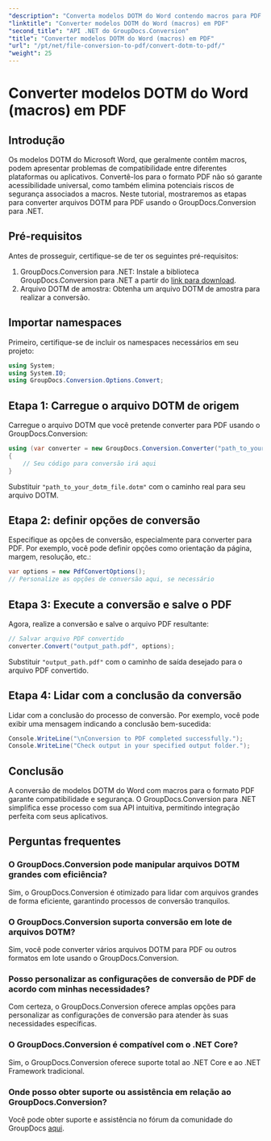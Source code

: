 ```yaml
---
"description": "Converta modelos DOTM do Word contendo macros para PDF sem esforço usando o GroupDocs.Conversion para .NET. Garanta compatibilidade e segurança com etapas simples."
"linktitle": "Converter modelos DOTM do Word (macros) em PDF"
"second_title": "API .NET do GroupDocs.Conversion"
"title": "Converter modelos DOTM do Word (macros) em PDF"
"url": "/pt/net/file-conversion-to-pdf/convert-dotm-to-pdf/"
"weight": 25
---
```


# Converter modelos DOTM do Word (macros) em PDF

## Introdução
Os modelos DOTM do Microsoft Word, que geralmente contêm macros, podem apresentar problemas de compatibilidade entre diferentes plataformas ou aplicativos. Convertê-los para o formato PDF não só garante acessibilidade universal, como também elimina potenciais riscos de segurança associados a macros. Neste tutorial, mostraremos as etapas para converter arquivos DOTM para PDF usando o GroupDocs.Conversion para .NET.
## Pré-requisitos
Antes de prosseguir, certifique-se de ter os seguintes pré-requisitos:
1. GroupDocs.Conversion para .NET: Instale a biblioteca GroupDocs.Conversion para .NET a partir do [link para download](https://releases.groupdocs.com/conversion/net/). 
2. Arquivo DOTM de amostra: Obtenha um arquivo DOTM de amostra para realizar a conversão.

## Importar namespaces
Primeiro, certifique-se de incluir os namespaces necessários em seu projeto:
```csharp
using System;
using System.IO;
using GroupDocs.Conversion.Options.Convert;
```
## Etapa 1: Carregue o arquivo DOTM de origem
Carregue o arquivo DOTM que você pretende converter para PDF usando o GroupDocs.Conversion:
```csharp
using (var converter = new GroupDocs.Conversion.Converter("path_to_your_dotm_file.dotm"))
{
    // Seu código para conversão irá aqui
}
```
Substituir `"path_to_your_dotm_file.dotm"` com o caminho real para seu arquivo DOTM.
## Etapa 2: definir opções de conversão
Especifique as opções de conversão, especialmente para converter para PDF. Por exemplo, você pode definir opções como orientação da página, margem, resolução, etc.:
```csharp
var options = new PdfConvertOptions();
// Personalize as opções de conversão aqui, se necessário
```
## Etapa 3: Execute a conversão e salve o PDF
Agora, realize a conversão e salve o arquivo PDF resultante:
```csharp
// Salvar arquivo PDF convertido
converter.Convert("output_path.pdf", options);
```
Substituir `"output_path.pdf"` com o caminho de saída desejado para o arquivo PDF convertido.
## Etapa 4: Lidar com a conclusão da conversão
Lidar com a conclusão do processo de conversão. Por exemplo, você pode exibir uma mensagem indicando a conclusão bem-sucedida:
```csharp
Console.WriteLine("\nConversion to PDF completed successfully.");
Console.WriteLine("Check output in your specified output folder.");
```

## Conclusão
A conversão de modelos DOTM do Word com macros para o formato PDF garante compatibilidade e segurança. O GroupDocs.Conversion para .NET simplifica esse processo com sua API intuitiva, permitindo integração perfeita com seus aplicativos.
## Perguntas frequentes
### O GroupDocs.Conversion pode manipular arquivos DOTM grandes com eficiência?
Sim, o GroupDocs.Conversion é otimizado para lidar com arquivos grandes de forma eficiente, garantindo processos de conversão tranquilos.
### O GroupDocs.Conversion suporta conversão em lote de arquivos DOTM?
Sim, você pode converter vários arquivos DOTM para PDF ou outros formatos em lote usando o GroupDocs.Conversion.
### Posso personalizar as configurações de conversão de PDF de acordo com minhas necessidades?
Com certeza, o GroupDocs.Conversion oferece amplas opções para personalizar as configurações de conversão para atender às suas necessidades específicas.
### O GroupDocs.Conversion é compatível com o .NET Core?
Sim, o GroupDocs.Conversion oferece suporte total ao .NET Core e ao .NET Framework tradicional.
### Onde posso obter suporte ou assistência em relação ao GroupDocs.Conversion?
Você pode obter suporte e assistência no fórum da comunidade do GroupDocs [aqui](https://forum.groupdocs.com/c/conversion/11).